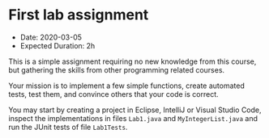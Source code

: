 # First lab assignment

- Date: 2020-03-05
- Expected Duration: 2h

This is a simple assignment requiring no new knowledge from this course, 
but gathering the skills from other programming related courses.

Your mission is to implement a few simple functions, create automated tests, test them, 
and convince others that your code is correct.

You may start by creating a project in Eclipse, IntelliJ or Visual Studio Code, 
inspect the implementations in files `Lab1.java` and `MyIntegerList.java` and run 
the JUnit tests of file `Lab1Tests`. 

